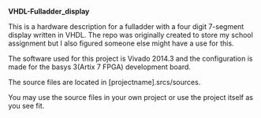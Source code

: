 **VHDL-Fulladder_display**

This is a hardware description for a fulladder with a four digit 7-segment display written in VHDL. The repo was originally created to store my school assignment but I also figured someone else might have a use for this.


The software used for this project is Vivado 2014.3 and the configuration is made for the basys 3(Artix 7 FPGA) development board.

The source files are located in [projectname].srcs/sources.

You may use the source files in your own project or use the project itself as you see fit.
